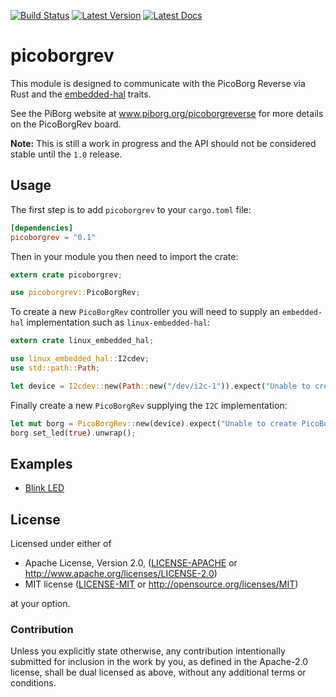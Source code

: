 [![Build Status]][travis] [![Latest Version]][crates.io] [![Latest Docs]][docs]

[Build Status]: https://travis-ci.org/MJohnson459/picoborgrev.svg?branch=master
[travis]: https://travis-ci.org/MJohnson459/picoborgrev
[Latest Version]: https://img.shields.io/crates/v/picoborgrev.svg
[crates.io]: https://crates.io/crates/picoborgrev
[Latest Docs]: https://docs.rs/picoborgrev/badge.svg
[docs]: https://docs.rs/picoborgrev

# picoborgrev

This module is designed to communicate with the PicoBorg Reverse via Rust
and the [embedded-hal](https://crates.io/crates/embedded-hal) traits.

See the PiBorg website at www.piborg.org/picoborgreverse for more details
on the PicoBorgRev board.

**Note:** This is still a work in progress and the API should not be considered stable until the
`1.0` release.

## Usage

The first step is to add `picoborgrev` to your `cargo.toml` file:
```toml
[dependencies]
picoborgrev = "0.1"
```

Then in your module you then need to import the crate:
```rust
extern crate picoborgrev;

use picoborgrev::PicoBorgRev;
```

To create a new `PicoBorgRev` controller you will need to supply an `embedded-hal` implementation
such as `linux-embedded-hal`:
```rust
extern crate linux_embedded_hal;

use linux_embedded_hal::I2cdev;
use std::path::Path;

let device = I2cdev::new(Path::new("/dev/i2c-1")).expect("Unable to create i2c device");
```

Finally create a new `PicoBorgRev` supplying the `I2C` implementation:
```rust
let mut borg = PicoBorgRev::new(device).expect("Unable to create PicoBorgRev");
borg.set_led(true).unwrap();
```

## Examples
- [Blink LED](examples/toggle_led.rs)

## License

Licensed under either of

 * Apache License, Version 2.0, ([LICENSE-APACHE](LICENSE-APACHE) or http://www.apache.org/licenses/LICENSE-2.0)
 * MIT license ([LICENSE-MIT](LICENSE-MIT) or http://opensource.org/licenses/MIT)

at your option.

### Contribution

Unless you explicitly state otherwise, any contribution intentionally
submitted for inclusion in the work by you, as defined in the Apache-2.0
license, shall be dual licensed as above, without any additional terms or
conditions.
